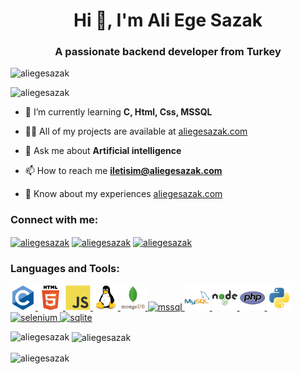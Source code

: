 <h1 align="center">Hi 👋, I'm Ali Ege Sazak</h1>
<h3 align="center">A passionate backend developer from Turkey</h3>

<p align="left"> <img src="https://komarev.com/ghpvc/?username=aliegesazak&label=Profile%20views&color=0e75b6&style=flat" alt="aliegesazak" /> </p>

<p align="left"> <img src="https://github-profile-trophy.vercel.app/?username=aliegesazak" alt="aliegesazak" /></a> </p>

- 🌱 I’m currently learning **C, Html, Css, MSSQL**

- 👨‍💻 All of my projects are available at [aliegesazak.com](https://aliegesazak.com/)

- 💬 Ask me about **Artificial intelligence**

- 📫 How to reach me **iletisim@aliegesazak.com**

- 📄 Know about my experiences [aliegesazak.com](https://aliegesazak.com/)

<h3 align="left">Connect with me:</h3>
<p align="left">
<a href="https://linkedin.com/in/aliegesazak" target="blank"><img align="center" src="https://raw.githubusercontent.com/rahuldkjain/github-profile-readme-generator/master/src/images/icons/Social/linked-in-alt.svg" alt="aliegesazak" height="30" width="40" /></a>
<a href="https://instagram.com/aliegesazak" target="blank"><img align="center" src="https://raw.githubusercontent.com/rahuldkjain/github-profile-readme-generator/master/src/images/icons/Social/instagram.svg" alt="aliegesazak" height="30" width="40" /></a>
<a href="https://www.youtube.com/@aliegesazak" target="blank"><img align="center" src="https://raw.githubusercontent.com/rahuldkjain/github-profile-readme-generator/master/src/images/icons/Social/youtube.svg" alt="aliegesazak" height="30" width="40" /></a>
</p>

<h3 align="left">Languages and Tools:</h3>
<p align="left"> <a href="https://www.cprogramming.com/" target="_blank" rel="noreferrer"> <img src="https://raw.githubusercontent.com/devicons/devicon/master/icons/c/c-original.svg" alt="c" width="40" height="40"/> </a> <a href="https://www.w3.org/html/" target="_blank" rel="noreferrer"> <img src="https://raw.githubusercontent.com/devicons/devicon/master/icons/html5/html5-original-wordmark.svg" alt="html5" width="40" height="40"/> </a> <a href="https://developer.mozilla.org/en-US/docs/Web/JavaScript" target="_blank" rel="noreferrer"> <img src="https://raw.githubusercontent.com/devicons/devicon/master/icons/javascript/javascript-original.svg" alt="javascript" width="40" height="40"/> </a> <a href="https://www.linux.org/" target="_blank" rel="noreferrer"> <img src="https://raw.githubusercontent.com/devicons/devicon/master/icons/linux/linux-original.svg" alt="linux" width="40" height="40"/> </a> <a href="https://www.mongodb.com/" target="_blank" rel="noreferrer"> <img src="https://raw.githubusercontent.com/devicons/devicon/master/icons/mongodb/mongodb-original-wordmark.svg" alt="mongodb" width="40" height="40"/> </a> <a href="https://www.microsoft.com/en-us/sql-server" target="_blank" rel="noreferrer"> <img src="https://www.svgrepo.com/show/303229/microsoft-sql-server-logo.svg" alt="mssql" width="40" height="40"/> </a> <a href="https://www.mysql.com/" target="_blank" rel="noreferrer"> <img src="https://raw.githubusercontent.com/devicons/devicon/master/icons/mysql/mysql-original-wordmark.svg" alt="mysql" width="40" height="40"/> </a> <a href="https://nodejs.org" target="_blank" rel="noreferrer"> <img src="https://raw.githubusercontent.com/devicons/devicon/master/icons/nodejs/nodejs-original-wordmark.svg" alt="nodejs" width="40" height="40"/> </a> <a href="https://www.php.net" target="_blank" rel="noreferrer"> <img src="https://raw.githubusercontent.com/devicons/devicon/master/icons/php/php-original.svg" alt="php" width="40" height="40"/> </a> <a href="https://www.python.org" target="_blank" rel="noreferrer"> <img src="https://raw.githubusercontent.com/devicons/devicon/master/icons/python/python-original.svg" alt="python" width="40" height="40"/> </a> <a href="https://www.selenium.dev" target="_blank" rel="noreferrer"> <img src="https://raw.githubusercontent.com/detain/svg-logos/780f25886640cef088af994181646db2f6b1a3f8/svg/selenium-logo.svg" alt="selenium" width="40" height="40"/> </a> <a href="https://www.sqlite.org/" target="_blank" rel="noreferrer"> <img src="https://www.vectorlogo.zone/logos/sqlite/sqlite-icon.svg" alt="sqlite" width="40" height="40"/> </a> </p>

<p><img align="left" src="https://github-readme-stats.vercel.app/api/top-langs?username=aliegesazak&show_icons=true&locale=en&layout=compact" alt="aliegesazak" /></p>

<p>&nbsp;<img align="center" src="https://github-readme-stats.vercel.app/api?username=aliegesazak&show_icons=true&locale=en" alt="aliegesazak" /></p>

<p><img align="center" src="https://github-readme-streak-stats.herokuapp.com/?user=aliegesazak" alt="aliegesazak" /></p>

